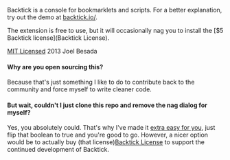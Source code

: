 Backtick is a console for bookmarklets and scripts. For a better explanation, try out the demo at [backtick.io/](http://backtick.io).

The extension is free to use, but it will occasionally nag you to install the [$5 Backtick license](Backtick License).

[MIT Licensed](http://opensource.org/licenses/MIT) 2013 Joel Besada

#### Why are you open sourcing this?
Because that's just something I like to do to contribute back to the community and force myself to write cleaner code.

#### But wait, couldn't I just clone this repo and remove the nag dialog for myself?
Yes, you absolutely could. That's why I've made it [extra easy for you](https://github.com/JoelBesada/Backtick/blob/master/extension/license.coffee#L2), just flip that boolean to true and you're good to go. However, a nicer option would be to actually buy (that license)[Backtick License] to support the continued development of Backtick.

[Backtick License]: http://goo.gl/LkPHMG
